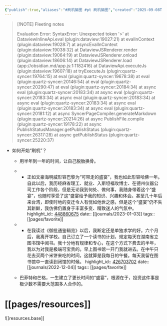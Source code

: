 ```yaml
---
{"publish":true,"aliases":"#刷机脑图 #pt 刷机脑图","created":"2025-09-08T13:04:32.989+08:00","modified":"2025-09-29T13:43:47.473+08:00","cssclasses":""}
---
```



> [!NOTE] Fleeting notes
>
> Evaluation Error: SyntaxError: Unexpected token '>'
    at DataviewInlineApi.eval (plugin:dataview:19027:21)
    at evalInContext (plugin:dataview:19028:7)
    at asyncEvalInContext (plugin:dataview:19038:32)
    at DataviewJSRenderer.render (plugin:dataview:19064:19)
    at DataviewJSRenderer.onload (plugin:dataview:18606:14)
    at DataviewJSRenderer.load (app://obsidian.md/app.js:1:1182416)
    at DataviewApi.executeJs (plugin:dataview:19607:18)
    at tryExecuteJs (plugin:quartz-syncer:19764:15)
    at eval (plugin:quartz-syncer:19678:38)
    at eval (plugin:quartz-syncer:20146:54)
    at eval (plugin:quartz-syncer:20290:47)
    at eval (plugin:quartz-syncer:20184:34)
    at async eval (plugin:quartz-syncer:20183:34)
    at async eval (plugin:quartz-syncer:20183:34)
    at async eval (plugin:quartz-syncer:20183:34)
    at async eval (plugin:quartz-syncer:20183:34)
    at async eval (plugin:quartz-syncer:20183:34)
    at async eval (plugin:quartz-syncer:20181:12)
    at async SyncerPageCompiler.generateMarkdown (plugin:quartz-syncer:20214:26)
    at async PublishFile.compile (plugin:quartz-syncer:19178:22)
    at async PublishStatusManager.getPublishStatus (plugin:quartz-syncer:26317:28)
    at async getPublishStatus (plugin:quartz-syncer:25220:37)

- 如何开始“刷机”？
	- 用半年到一年的时间，让自己脱胎换骨。
	- - 正如文豪海明威形容巴黎为“可带走的盛宴”，我也如此形容哈佛一年。自此以后，我历经麻省理工、就业、入斯坦福攻博士、在德州仪器公司工作各个阶段，但是无论我到何处、做何事，我随身带着这个“盛宴”，也随时享受了这“盛宴给予我的知识、兴趣和体会。甚至几十年后来台湾，即使时地的变迁令人有恍如他世之感，但是这个“盛宴”仍不失其新鲜，我仿佛仍置身于丰富多变、精致迷人的气氛中。
  highlight_id:: [448860675](https://readwise.io/open/448860675)
  date:: [[journals/2023-01-03]]
  tags:: [[pages/favorite]] 

	- - 在我读过《御批通鉴辑览》以后，我断定还是单独求学的好。六个月后，我离开学校。自己订立了一个读书的计划，规定每天在湖南省立图书馆中阅书。我十分地有规律和专心，在这个方式下费去的半年，我以为对我是极端可宝贵的。早上图书馆一开门我就进去。在中午只花去买两个米饼来吃的时间，这就算是我每日的午餐。每天我留在图书馆中一直读到闭馆的时候。
  highlight_id:: [426703702](https://readwise.io/open/426703702)
  date:: [[journals/2022-12-04]]
  tags:: [[pages/favorite]] 

	- 巴菲特和芒格，一生建立了更长时间的“盛宴”，根源在于，投资这件事是极少数不需要大范围多人合作的。

# [[pages/resources]]

![[resources.base]]
